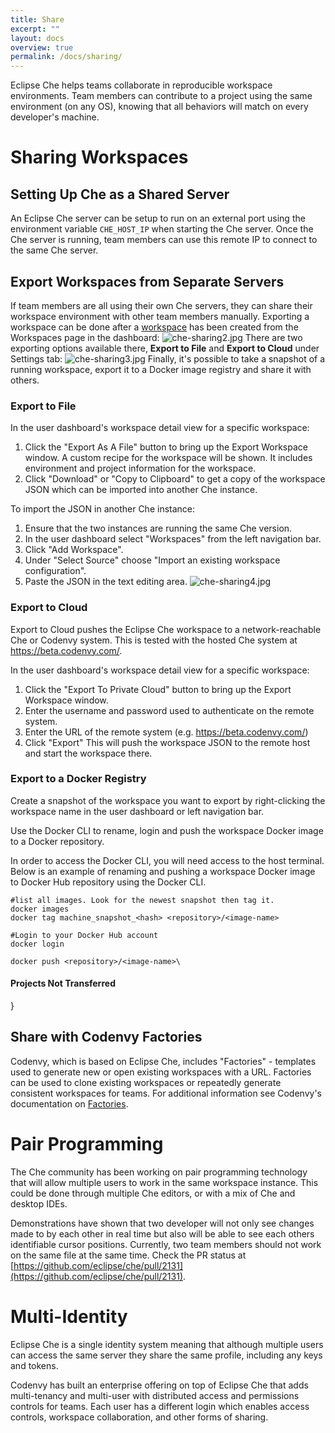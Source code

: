 ```yaml
---
title: Share
excerpt: ""
layout: docs
overview: true
permalink: /docs/sharing/
---
```

Eclipse Che helps teams collaborate in reproducible workspace environments. Team members can contribute to a project using the same environment (on any OS), knowing that all behaviors will match on every developer's machine.
# Sharing Workspaces  
## Setting Up Che as a Shared Server
An Eclipse Che server can be setup to run on an external port using the environment variable  `CHE_HOST_IP` when starting the Che server. Once the Che server is running, team members can use this remote IP to connect to the same Che server.

## Export Workspaces from Separate Servers
If team members are all using their own Che servers, they can share their workspace environment with other team members manually. Exporting a workspace can be done after a [workspace](doc:create-workspaces-and-projects) has been created from the Workspaces page in the dashboard:
![che-sharing2.jpg](/docs/images/che-sharing2.jpg)
There are two exporting options available there, **Export to File** and **Export to Cloud** under Settings tab:
![che-sharing3.jpg](/docs/images/che-sharing3.jpg)
Finally, it's possible to take a snapshot of a running workspace, export it to a Docker image registry and share it with others.

### Export to File
In the user dashboard's workspace detail view for a specific workspace:
1. Click the "Export As A File" button to bring up the Export Workspace window. A custom recipe for the workspace will be shown. It includes environment and project information for the workspace.
2. Click "Download" or "Copy to Clipboard" to get a copy of the workspace JSON which can be imported into another Che instance.

To import the JSON in another Che instance:
1. Ensure that the two instances are running the same Che version.
2. In the user dashboard select "Workspaces" from the left navigation bar.
3. Click "Add Workspace".
4. Under "Select Source" choose "Import an existing workspace configuration".
5. Paste the JSON in the text editing area.
![che-sharing4.jpg](/docs/images/che-sharing4.jpg)
### Export to Cloud
Export to Cloud pushes the Eclipse Che workspace to a network-reachable Che or Codenvy system. This is tested with the hosted Che system at https://beta.codenvy.com/.

In the user dashboard's workspace detail view for a specific workspace:
1. Click the "Export To Private Cloud" button to bring up the Export Workspace window.
2. Enter the username and password used to authenticate on the remote system.
3. Enter the URL of the remote system (e.g. https://beta.codenvy.com/)
4. Click "Export"
This will push the workspace JSON to the remote host and start the workspace there.

### Export to a Docker Registry
Create a snapshot of the workspace you want to export by right-clicking the workspace name in the user dashboard or left navigation bar.

Use the Docker CLI to rename, login and push the workspace Docker image to a Docker repository.

In order to access the Docker CLI, you will need access to the host terminal. Below is an example of renaming and pushing a workspace Docker image to Docker Hub repository using the Docker CLI.
```shell  
#list all images. Look for the newest snapshot then tag it.
docker images
docker tag machine_snapshot_<hash> <repository>/<image-name>

#Login to your Docker Hub account
docker login

docker push <repository>/<image-name>\
```

#### Projects Not Transferred
}  

## Share with Codenvy Factories
Codenvy, which is based on Eclipse Che, includes "Factories" - templates used to generate new or open existing workspaces with a URL. Factories can be used to clone existing workspaces or repeatedly generate consistent workspaces for teams. For additional information see Codenvy's documentation on [Factories](https://codenvy.readme.io/docs/factories).
# Pair Programming  
The Che community has been working on pair programming technology that will allow multiple users to work in the same workspace instance. This could be done through multiple Che editors, or with a mix of Che and desktop IDEs. 

Demonstrations have shown that two developer will not only see changes made to by each other in real time but also will be able to see each others identifiable cursor positions. Currently, two team members should not work on the same file at the same time. Check the PR status at [https://github.com/eclipse/che/pull/2131](https://github.com/eclipse/che/pull/2131).
# Multi-Identity  
Eclipse Che is a single identity system meaning that although multiple users can access the same server they share the same profile, including any keys and tokens.

Codenvy has built an enterprise offering on top of Eclipse Che that adds multi-tenancy and multi-user with distributed access and permissions controls for teams. Each user has a different login which enables access controls, workspace collaboration, and other forms of sharing. 

